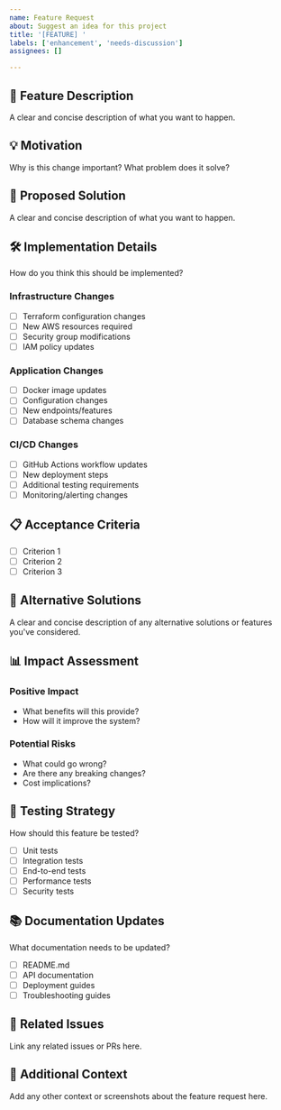 ```yaml
---
name: Feature Request
about: Suggest an idea for this project
title: '[FEATURE] '
labels: ['enhancement', 'needs-discussion']
assignees: []

---
```


## 🚀 Feature Description
A clear and concise description of what you want to happen.

## 💡 Motivation
Why is this change important? What problem does it solve?

## 🔧 Proposed Solution
A clear and concise description of what you want to happen.

## 🛠️ Implementation Details
How do you think this should be implemented?

### Infrastructure Changes
- [ ] Terraform configuration changes
- [ ] New AWS resources required
- [ ] Security group modifications
- [ ] IAM policy updates

### Application Changes
- [ ] Docker image updates
- [ ] Configuration changes
- [ ] New endpoints/features
- [ ] Database schema changes

### CI/CD Changes
- [ ] GitHub Actions workflow updates
- [ ] New deployment steps
- [ ] Additional testing requirements
- [ ] Monitoring/alerting changes

## 📋 Acceptance Criteria
- [ ] Criterion 1
- [ ] Criterion 2
- [ ] Criterion 3

## 🎯 Alternative Solutions
A clear and concise description of any alternative solutions or features you've considered.

## 📊 Impact Assessment
### Positive Impact
- What benefits will this provide?
- How will it improve the system?

### Potential Risks
- What could go wrong?
- Are there any breaking changes?
- Cost implications?

## 🧪 Testing Strategy
How should this feature be tested?
- [ ] Unit tests
- [ ] Integration tests
- [ ] End-to-end tests
- [ ] Performance tests
- [ ] Security tests

## 📚 Documentation Updates
What documentation needs to be updated?
- [ ] README.md
- [ ] API documentation
- [ ] Deployment guides
- [ ] Troubleshooting guides

## 🔗 Related Issues
Link any related issues or PRs here.

## 📝 Additional Context
Add any other context or screenshots about the feature request here.
